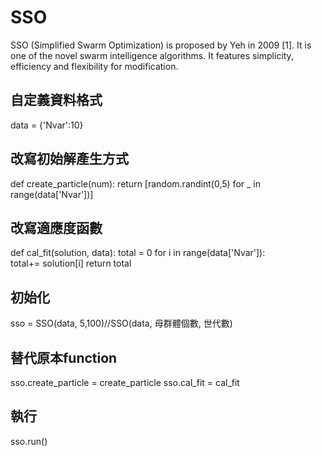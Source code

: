 # SSO
SSO (Simplified Swarm Optimization) is proposed by Yeh in 2009 [1]. It is one of the novel swarm intelligence algorithms. It features simplicity, efficiency and flexibility for modification.

## 自定義資料格式
data = {'Nvar':10} 

## 改寫初始解產生方式
def create_particle(num):
    return [random.randint(0,5) for _ in range(data['Nvar'])]

## 改寫適應度函數
def cal_fit(solution, data):
    total = 0
    for i in range(data['Nvar']):    
        total+= solution[i]
    return total 
    
## 初始化
sso = SSO(data, 5,100)//SSO(data, 母群體個數, 世代數)

## 替代原本function
sso.create_particle = create_particle
sso.cal_fit = cal_fit
## 執行
sso.run()



